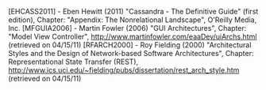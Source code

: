 [EHCASS2011] - Eben Hewitt (2011) "Cassandra - The Definitive Guide" (first edition), Chapter: "Appendix: The Nonrelational Landscape", O'Reilly Media, Inc.
[MFGUIA2006] - Martin Fowler (2006) "GUI Architectures", Chapter: "Model View Controller", http://www.martinfowler.com/eaaDev/uiArchs.html (retrieved on 04/15/11)
[RFARCH2000] - Roy Fielding (2000) "Architectural Styles and the Design of Network-based Software Architectures", Chapter: Representational State Transfer (REST), http://www.ics.uci.edu/~fielding/pubs/dissertation/rest_arch_style.htm (retrieved on 04/15/11)